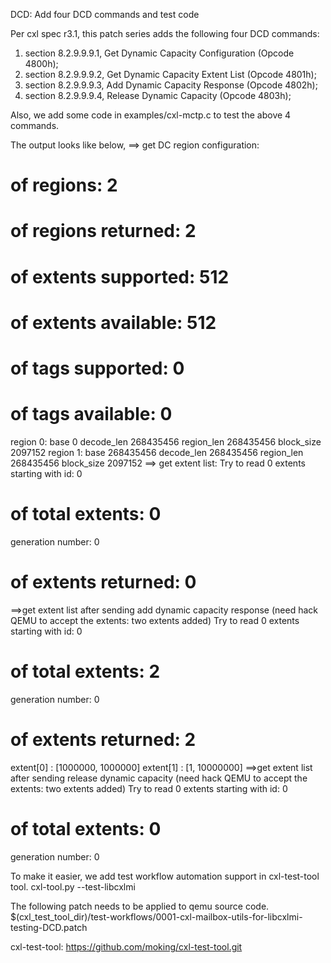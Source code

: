 DCD: Add four DCD commands and test code

Per cxl spec r3.1, this patch series adds the following four DCD commands:
1. section 8.2.9.9.9.1, Get Dynamic Capacity Configuration (Opcode 4800h);
2. section 8.2.9.9.9.2, Get Dynamic Capacity Extent List (Opcode 4801h);
3. section 8.2.9.9.9.3, Add Dynamic Capacity Response (Opcode 4802h);
4. section 8.2.9.9.9.4, Release Dynamic Capacity (Opcode 4803h);

Also, we add some code in examples/cxl-mctp.c to test the above 4 commands.

The output looks like below,
==> get DC region configuration:
# of regions: 2
# of regions returned: 2
# of extents supported: 512
# of extents available: 512
# of tags supported: 0
# of tags available: 0
region 0: base 0 decode_len 268435456 region_len 268435456 block_size 2097152
region 1: base 268435456 decode_len 268435456 region_len 268435456 block_size 2097152
==> get extent list:
Try to read 0 extents starting with id: 0
# of total extents: 0
generation number: 0
# of extents returned: 0
==>get extent list after sending add dynamic capacity response (need hack QEMU
to accept the extents: two extents added)
Try to read 0 extents starting with id: 0
# of total extents: 2
generation number: 0
# of extents returned: 2
extent[0] : [1000000, 1000000]
extent[1] : [1, 10000000]
==>get extent list after sending release dynamic capacity (need hack QEMU
to accept the extents: two extents added)
Try to read 0 extents starting with id: 0
# of total extents: 0
generation number: 0

To make it easier, we add test workflow automation support in cxl-test-tool tool.
cxl-tool.py --test-libcxlmi

The following patch needs to be applied to qemu source code.
$(cxl_test_tool_dir)/test-workflows/0001-cxl-mailbox-utils-for-libcxlmi-testing-DCD.patch

cxl-test-tool:
https://github.com/moking/cxl-test-tool.git
